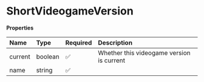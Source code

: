 # ShortVideogameVersion

**Properties**

| Name    | Type    | Required | Description                               |
| :------ | :------ | :------- | :---------------------------------------- |
| current | boolean | ✅       | Whether this videogame version is current |
| name    | string  | ✅       |                                           |

<!-- This file was generated by liblab | https://liblab.com/ -->
